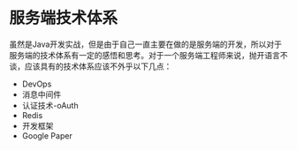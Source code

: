# 服务端技术体系

虽然是Java开发实战，但是由于自己一直主要在做的是服务端的开发，所以对于服务端的技术体系有一定的感悟和思考。对于一个服务端工程师来说，抛开语言不谈，应该具有的技术体系应该不外乎以下几点：

- DevOps
- 消息中间件
- 认证技术-oAuth
- Redis
- 开发框架
- Google Paper



